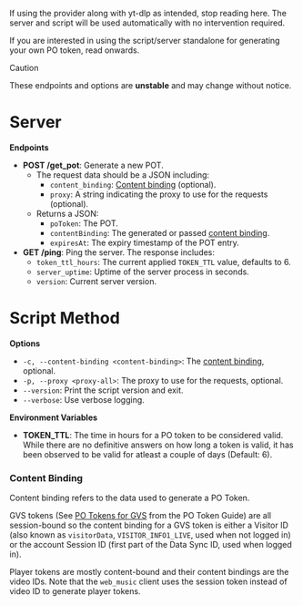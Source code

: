 If using the provider along with yt-dlp as intended, stop reading here. The server and script will be used automatically with no intervention required.

If you are interested in using the script/server standalone for generating your own PO token, read onwards.

> [!CAUTION] 
> These endpoints and options are **unstable** and may change without notice.

# Server

**Endpoints**

- **POST /get_pot**: Generate a new POT.
    - The request data should be a JSON including:
        - `content_binding`: [Content binding](#content-binding) (optional).
        - `proxy`: A string indicating the proxy to use for the requests (optional).
    - Returns a JSON:
        - `poToken`: The POT.
        - `contentBinding`: The generated or passed [content binding](#content-binding).
        - `expiresAt`: The expiry timestamp of the POT entry.
- **GET /ping**: Ping the server. The response includes:
    - `token_ttl_hours`: The current applied `TOKEN_TTL` value, defaults to 6.
    - `server_uptime`: Uptime of the server process in seconds.
    - `version`: Current server version.

# Script Method

**Options**

- `-c, --content-binding <content-binding>`: The [content binding](#content-binding), optional.
- `-p, --proxy <proxy-all>`: The proxy to use for the requests, optional.
- `--version`: Print the script version and exit.
- `--verbose`: Use verbose logging.

**Environment Variables**

- **TOKEN_TTL**: The time in hours for a PO token to be considered valid. While there are no definitive answers on how long a token is valid, it has been observed to be valid for atleast a couple of days (Default: 6).

### Content Binding

Content binding refers to the data used to generate a PO Token.

GVS tokens (See [PO Tokens for GVS](https://github.com/yt-dlp/yt-dlp/wiki/PO-Token-Guide#po-tokens-for-gvs) from the PO Token Guide) are all session-bound so the content binding for a GVS token is either a Visitor ID (also known as `visitorData`, `VISITOR_INFO1_LIVE`, used when not logged in) or the account Session ID (first part of the Data Sync ID, used when logged in).

Player tokens are mostly content-bound and their content bindings are the video IDs. Note that the `web_music` client uses the session token instead of video ID to generate player tokens.
